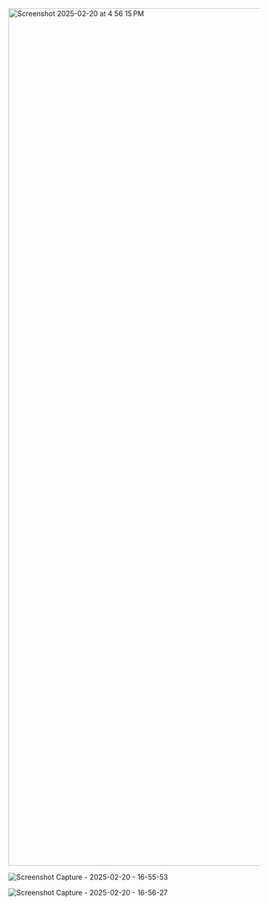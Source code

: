 <img width="1710" alt="Screenshot 2025-02-20 at 4 56 15 PM" src="https://github.com/user-attachments/assets/c7e80623-b1e3-4aca-97f4-08b481fd083a" />

![Screenshot Capture - 2025-02-20 - 16-55-53](https://github.com/user-attachments/assets/079271ca-8221-4601-a6ff-047ae1349a18)

![Screenshot Capture - 2025-02-20 - 16-56-27](https://github.com/user-attachments/assets/ebe52482-f29b-4e17-82fe-517ab9efd7e6)
